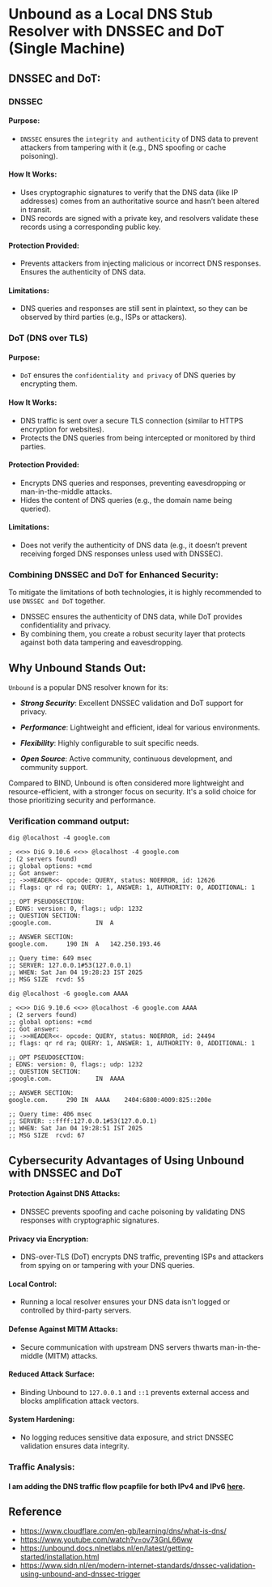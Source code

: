 # Unbound as a Local DNS Stub Resolver with DNSSEC and DoT (Single Machine)

## DNSSEC and DoT:

### DNSSEC

#### Purpose:

- `DNSSEC` ensures the `integrity and authenticity` of DNS data to prevent attackers from tampering with it (e.g., DNS spoofing or cache poisoning).

#### How It Works:

- Uses cryptographic signatures to verify that the DNS data (like IP addresses) comes from an authoritative source and hasn’t been altered in transit.
- DNS records are signed with a private key, and resolvers validate these records using a corresponding public key.

#### Protection Provided:

- Prevents attackers from injecting malicious or incorrect DNS responses.
Ensures the authenticity of DNS data.

#### Limitations:

- DNS queries and responses are still sent in plaintext, so they can be observed by third parties (e.g., ISPs or attackers).

### DoT (DNS over TLS)

#### Purpose:

- `DoT` ensures the `confidentiality and privacy` of DNS queries by encrypting them.

#### How It Works:

- DNS traffic is sent over a secure TLS connection (similar to HTTPS encryption for websites).
- Protects the DNS queries from being intercepted or monitored by third parties.

#### Protection Provided:

- Encrypts DNS queries and responses, preventing eavesdropping or man-in-the-middle attacks.
- Hides the content of DNS queries (e.g., the domain name being queried).

#### Limitations:

- Does not verify the authenticity of DNS data (e.g., it doesn’t prevent receiving forged DNS responses unless used with DNSSEC).

### Combining DNSSEC and DoT for Enhanced Security:

To mitigate the limitations of both technologies, it is highly recommended to use `DNSSEC and DoT` together.

- DNSSEC ensures the authenticity of DNS data, while DoT provides confidentiality and privacy.
- By combining them, you create a robust security layer that protects against both data tampering and eavesdropping.

## Why Unbound Stands Out:

`Unbound` is a popular DNS resolver known for its:

- ***Strong Security***: Excellent DNSSEC validation and DoT support for privacy.

- ***Performance***: Lightweight and efficient, ideal for various environments.

- ***Flexibility***: Highly configurable to suit specific needs.

- ***Open Source***: Active community, continuous development, and community support.

Compared to BIND, Unbound is often considered more lightweight and resource-efficient, with a stronger focus on security. It's a solid choice for those prioritizing security and performance.

### Verification command output:

```
dig @localhost -4 google.com

; <<>> DiG 9.10.6 <<>> @localhost -4 google.com
; (2 servers found)
;; global options: +cmd
;; Got answer:
;; ->>HEADER<<- opcode: QUERY, status: NOERROR, id: 12626
;; flags: qr rd ra; QUERY: 1, ANSWER: 1, AUTHORITY: 0, ADDITIONAL: 1

;; OPT PSEUDOSECTION:
; EDNS: version: 0, flags:; udp: 1232
;; QUESTION SECTION:
;google.com.			IN	A

;; ANSWER SECTION:
google.com.		190	IN	A	142.250.193.46

;; Query time: 649 msec
;; SERVER: 127.0.0.1#53(127.0.0.1)
;; WHEN: Sat Jan 04 19:28:23 IST 2025
;; MSG SIZE  rcvd: 55
```

```
dig @localhost -6 google.com AAAA

; <<>> DiG 9.10.6 <<>> @localhost -6 google.com AAAA
; (2 servers found)
;; global options: +cmd
;; Got answer:
;; ->>HEADER<<- opcode: QUERY, status: NOERROR, id: 24494
;; flags: qr rd ra; QUERY: 1, ANSWER: 1, AUTHORITY: 0, ADDITIONAL: 1

;; OPT PSEUDOSECTION:
; EDNS: version: 0, flags:; udp: 1232
;; QUESTION SECTION:
;google.com.			IN	AAAA

;; ANSWER SECTION:
google.com.		290	IN	AAAA	2404:6800:4009:825::200e

;; Query time: 406 msec
;; SERVER: ::ffff:127.0.0.1#53(127.0.0.1)
;; WHEN: Sat Jan 04 19:28:51 IST 2025
;; MSG SIZE  rcvd: 67
```

## Cybersecurity Advantages of Using Unbound with DNSSEC and DoT

#### Protection Against DNS Attacks:

- DNSSEC prevents spoofing and cache poisoning by validating DNS responses with cryptographic signatures.

#### Privacy via Encryption:

- DNS-over-TLS (DoT) encrypts DNS traffic, preventing ISPs and attackers from spying on or tampering with your DNS queries.

#### Local Control:

- Running a local resolver ensures your DNS data isn't logged or controlled by third-party servers.

#### Defense Against MITM Attacks:

- Secure communication with upstream DNS servers thwarts man-in-the-middle (MITM) attacks.

#### Reduced Attack Surface:

- Binding Unbound to `127.0.0.1` and `::1` prevents external access and blocks amplification attack vectors.

#### System Hardening:

- No logging reduces sensitive data exposure, and strict DNSSEC validation ensures data integrity.

### Traffic Analysis:

#### I am adding the DNS traffic flow pcapfile for both IPv4 and IPv6 [here](https://github.com/Diptiranjan9/Secure-DNS-for-macOS-using-Unbound/tree/main/pcapfile).

## Reference

- https://www.cloudflare.com/en-gb/learning/dns/what-is-dns/
- https://www.youtube.com/watch?v=ov73GnL66ww
- https://unbound.docs.nlnetlabs.nl/en/latest/getting-started/installation.html
- https://www.sidn.nl/en/modern-internet-standards/dnssec-validation-using-unbound-and-dnssec-trigger

